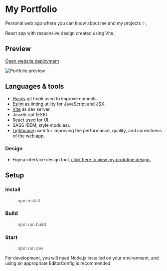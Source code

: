 # My Portfolio

Personal web app where you can know about me and my projects ✨.

React app with responsive design created using Vite.

## Preview

[Open website deployment](https://antoniojesusruiz.netlify.app/ 'My portfolio web')

![Portfolio preview](https://i.ibb.co/ry2q13p/Portfolio-preview.gif 'Portfolio preview')

## Languages & tools

- [Husky](https://www.npmjs.com/package/husky) git hook used to improve commits.
- [Eslint](https://eslint.org/docs/latest/use/getting-started#quick-start) as linting utility for JavaScript and JSX.
- [Vite](https://vitejs.dev/guide/) as dev server.
- JavaScript (ES6).
- [React](https://es.react.dev/) used for UI.
- SASS (BEM, style modules).
- [Lighhouse](https://chrome.google.com/webstore/detail/lighthouse/blipmdconlkpinefehnmjammfjpmpbjk?hl=es) used for improving the performance, quality, and correctness of the web app.

### Design

- Figma interface design tool, [click here to view my prototipe design.](https://www.figma.com/file/F6Q7P62Uq4GAizWf2YDv8z/Portfolio?type=design&node-id=0%3A1&t=TfUHDfYLxcxWAavw-1 'My portfolio design in Figma')

## Setup

### Install

> npm install

### Build

> npm run build

### Start

> npm run dev

For development, you will need Node.js installed on your environment, and using an appropriate EditorConfig is recommended.
